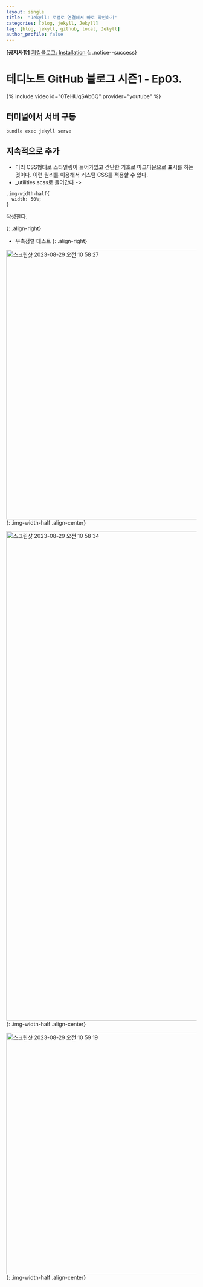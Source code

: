 ```yaml
---
layout: single
title:  "Jekyll: 로컬로 연결해서 바로 확인하기"
categories: [blog, jekyll, Jekyll]
tag: [blog, jekyll, github, local, Jekyll]
author_profile: false
---
```


**[공지사항]** [지킬블로그: Installation ](https://mmistakes.github.io/minimal-mistakes/docs/installation/)
{: .notice--success}

# 테디노트 GitHub 블로그 시즌1 - Ep03.
{% include video id="0TeHUqSAb6Q" provider="youtube" %}

## 터미널에서 서버 구동


```terminal
bundle exec jekyll serve
```

## 지속적으로 추가

<!-- {: .align-right} -->
- 미리 CSS형태로 스타일링이 들어가있고 간단한 기호로 마크다운으로 표시를 하는 것이다. 이런 원리를 이용해서 커스텀 CSS를 적용할 수 있다.
- _utilities.scss로 들어간다 ->
```terminal
.img-width-half{
  width: 50%;
}
```
작성한다.

{: .align-right}

<!-- {: .align-right} -->
- 우측정렬 테스트
{: .align-right}

<img width="712" alt="스크린샷 2023-08-29 오전 10 58 27" src="https://github.com/OhYesLee/OhYesLee.github.io/assets/103974953/f09587e0-3bdb-4e08-bf1e-ae5ded77146a">{: .img-width-half .align-center}

<img width="1293" alt="스크린샷 2023-08-29 오전 10 58 34" src="https://github.com/OhYesLee/OhYesLee.github.io/assets/103974953/7c765d7c-8da6-4870-83e7-ebb55fea9c42">{: .img-width-half .align-center}

<img width="638" alt="스크린샷 2023-08-29 오전 10 59 19" src="https://github.com/OhYesLee/OhYesLee.github.io/assets/103974953/4eea52d1-7ecf-45d4-80de-ec6d20f4b4ef">{: .img-width-half .align-center}
